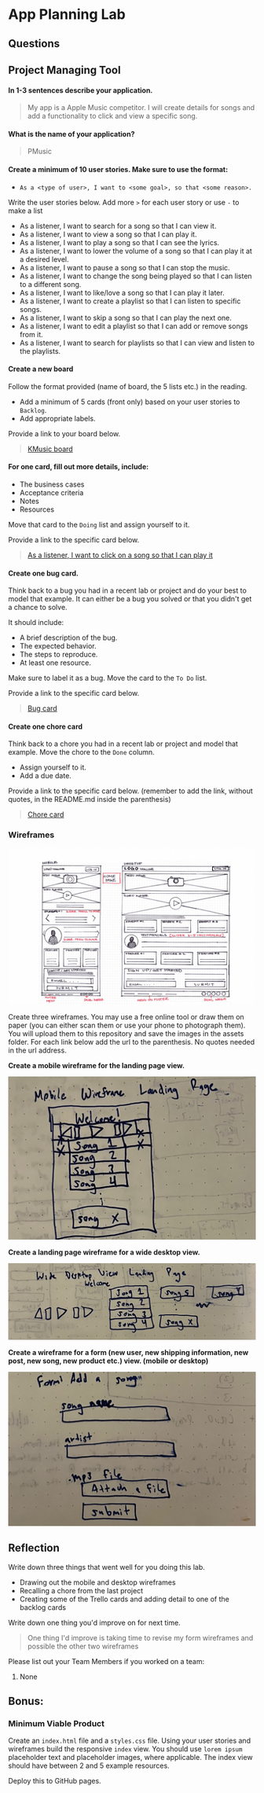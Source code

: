 # App Planning Lab

## Questions

## Project Managing Tool

#### In 1-3 sentences describe your application.

> My app is a Apple Music competitor. I will create details for songs and add a functionality to click and view a specific song.

#### What is the name of your application?

> PMusic

#### Create a minimum of 10 user stories. Make sure to use the format:

- `As a <type of user>, I want to <some goal>, so that <some reason>.`

Write the user stories below. Add more `>` for each user story or use `-` to make a list

- As a listener, I want to search for a song so that I can view it.
- As a listener, I want to view a song so that I can play it.
- As a listener, I want to play a song so that I can see the lyrics.
- As a listener, I want to lower the volume of a song so that I can play it at a desired level.
- As a listener, I want to pause a song so that I can stop the music.
- As a listener, I want to change the song being played so that I can listen to a different song.
- As a listener, I want to like/love a song so that I can play it later.
- As a listener, I want to create a playlist so that I can listen to specific songs.
- As a listener, I want to skip a song so that I can play the next one.
- As a listener, I want to edit a playlist so that I can add or remove songs from it.
- As a listener, I want to search for playlists so that I can view and listen to the playlists.

#### Create a new board

Follow the format provided (name of board, the 5 lists etc.) in the reading.

- Add a minimum of 5 cards (front only) based on your user stories to `Backlog`.
- Add appropriate labels.

Provide a link to your board below.

> [KMusic board](https://trello.com/b/rOGr6cd9/pmusic-music-app)

#### For one card, fill out more details, include:

- The business cases
- Acceptance criteria
- Notes
- Resources

Move that card to the `Doing` list and assign yourself to it.

Provide a link to the specific card below.

> [As a listener, I want to click on a song so that I can play it](https://trello.com/c/gm0fzI4g/2-as-a-listener-i-want-to-click-on-a-song-so-that-i-can-play-it)

#### Create one bug card.

Think back to a bug you had in a recent lab or project and do your best to model that example.
It can either be a bug you solved or that you didn't get a chance to solve.

It should include:

- A brief description of the bug.
- The expected behavior.
- The steps to reproduce.
- At least one resource.

Make sure to label it as a bug. Move the card to the `To Do` list.

Provide a link to the specific card below.

> [Bug card](https://trello.com/c/NhTPc0qp/8-bug-when-trying-to-delete-the-first-article-hardcoded-with-html)

#### Create one chore card

Think back to a chore you had in a recent lab or project and model that example. Move the chore to the `Done` column.

- Assign yourself to it.
- Add a due date.

Provide a link to the specific card below. (remember to add the link, without quotes, in the README.md inside the parenthesis)

> [Chore card](https://trello.com/c/Me26XKCc/9-chore-changing-an-item-from-in-stock-to-out-of-stock-and-vice-versa)

### Wireframes

<img src ="./assets/wireframe-small.png" width='500' height='318'>

Create three wireframes. You may use a free online tool or draw them on paper (you can either scan them or use your phone to photograph them). You will upload them to this repository and save the images in the assets folder. For each link below add the url to the parenthesis. No quotes needed in the url address.

**Create a mobile wireframe for the landing page view.**

![My Mobile Landing Page Wireframe Link](assets/mobile-wireframe.jpeg)

**Create a landing page wireframe for a wide desktop view.**

![My Desktop Main Page Wireframe Link](assets/desktop-wireframe.jpeg)

**Create a wireframe for a form (new user, new shipping information, new post, new song, new product etc.) view. (mobile or desktop)**

![My Form Wireframe Link](assets/form-wireframe.jpeg)

## Reflection

Write down three things that went well for you doing this lab.

- Drawing out the mobile and desktop wireframes
- Recalling a chore from the last project
- Creating some of the Trello cards and adding detail to one of the backlog cards

Write down one thing you'd improve on for next time.

> One thing I'd improve is taking time to revise my form wireframes and possible the other two wireframes

Please list out your Team Members if you worked on a team:

1. None

## Bonus:

### Minimum Viable Product

Create an `index.html` file and a `styles.css` file. Using your user stories and wireframes build the responsive `index` view. You should use `lorem ipsum` placeholder text and placeholder images, where applicable. The index view should have between 2 and 5 example resources.

Deploy this to GitHub pages.
